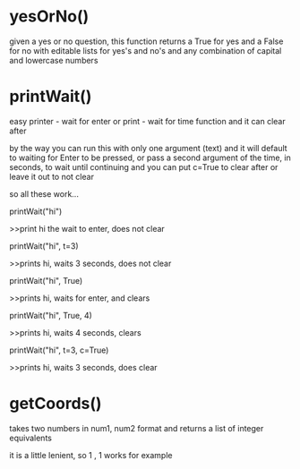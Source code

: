 # yesOrNo()
given a yes or no question, this function returns a True for yes and a False for no with editable lists for yes's and no's and any combination of capital and lowercase numbers

# printWait()
easy printer - wait for enter or print - wait for time function and it can clear after

by the way you can run this with only one argument (text) and it will default to waiting for Enter to be pressed, or pass a second argument of the time, in seconds, to wait until continuing and you can put c=True to clear after or leave it out to not clear

so all these work...

printWait("hi")

\>\>print hi the wait to enter, does not clear

printWait("hi", t=3)

\>\>prints hi, waits 3 seconds, does not clear

printWait("hi", True)

\>\>prints hi, waits for enter, and clears

printWait("hi", True, 4)

\>\>prints hi, waits 4 seconds, clears

printWait("hi", t=3, c=True)

\>\>prints hi, waits 3 seconds, does clear

# getCoords()
takes two numbers in num1, num2 format and returns a list of integer equivalents

it is a little lenient, so 1 , 1 works for example